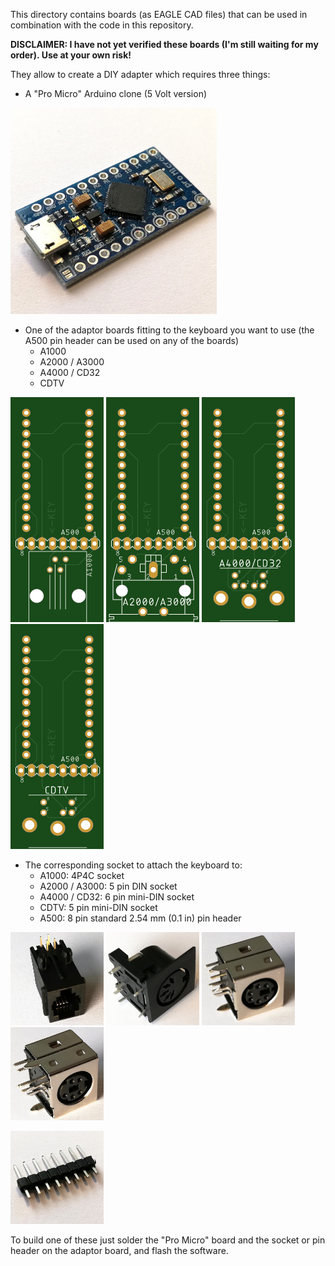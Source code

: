 This directory contains boards (as EAGLE CAD files) that can be used in combination with the code in this repository.

**DISCLAIMER: I have not yet verified these boards (I'm still waiting for my order). Use at your own risk!**

They allow to create a DIY adapter which requires three things:
* A "Pro Micro" Arduino clone (5 Volt version)

![Pro Micro](img/pro_micro.jpg)

* One of the adaptor boards fitting to the keyboard you want to use (the A500 pin header can be used on any of the boards)
  * A1000
  * A2000 / A3000
  * A4000 / CD32
  * CDTV

![A500/A1000 board](img/board_A500_A1000.png)
![A500/A2000/A3000 board](img/board_A500_A2000_A3000.png)
![A500/A4000/CD32 board](img/board_A500_A4000_CD32.png)
![A500/CDTV board](img/board_A500_CDTV.png)

* The corresponding socket to attach the keyboard to:
  * A1000: 4P4C socket
  * A2000 / A3000: 5 pin DIN socket
  * A4000 / CD32: 6 pin mini-DIN socket
  * CDTV: 5 pin mini-DIN socket
  * A500: 8 pin standard 2.54 mm (0.1 in) pin header

![A1000 socket](img/socket_A1000.jpg)
![A2000/A3000 socket](img/socket_A2000_A3000.jpg)
![A4000/CD32 socket](img/socket_A4000_CD32.jpg)
![CDTV socket](img/socket_CDTV.jpg)

![A500 pin header](img/header_A500.jpg)



To build one of these just solder the "Pro Micro" board and the socket or pin header on the adaptor board, and flash the software.
